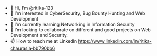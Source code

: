 - 👋 Hi, I’m @ritika-123
- 👀 I’m interested in CyberSecurity, Bug Bounty Hunting and Web Development
- 🌱 I’m currently learning Networking in Information Security
- 💞️ I’m looking to collaborate on different and good projects on Web Development and Security.
- 📫 How to reach me at LinkedIn https://www.linkedin.com/in/ritika-chaurasia-bb790bb6

<!---
ritika-123/ritika-123 is a ✨ special ✨ repository because its `README.md` (this file) appears on your GitHub profile.
You can click the Preview link to take a look at your changes.
--->
